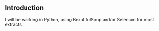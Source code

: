 Introduction
------------
I will be working in Python, using BeautifulSoup and/or Selenium for most extracts
